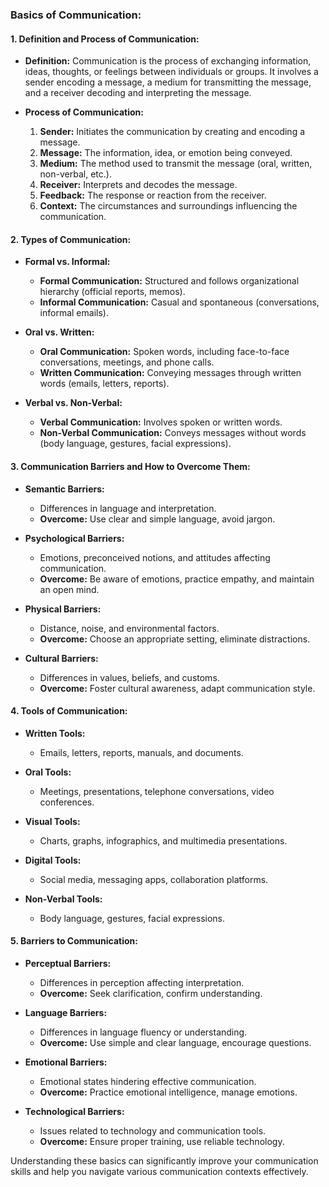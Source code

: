 ### Basics of Communication:

#### 1. Definition and Process of Communication:

- **Definition:** Communication is the process of exchanging information, ideas, thoughts, or feelings between individuals or groups. It involves a sender encoding a message, a medium for transmitting the message, and a receiver decoding and interpreting the message.

- **Process of Communication:**
  1. **Sender:** Initiates the communication by creating and encoding a message.
  2. **Message:** The information, idea, or emotion being conveyed.
  3. **Medium:** The method used to transmit the message (oral, written, non-verbal, etc.).
  4. **Receiver:** Interprets and decodes the message.
  5. **Feedback:** The response or reaction from the receiver.
  6. **Context:** The circumstances and surroundings influencing the communication.

#### 2. Types of Communication:

- **Formal vs. Informal:**
  - **Formal Communication:** Structured and follows organizational hierarchy (official reports, memos).
  - **Informal Communication:** Casual and spontaneous (conversations, informal emails).

- **Oral vs. Written:**
  - **Oral Communication:** Spoken words, including face-to-face conversations, meetings, and phone calls.
  - **Written Communication:** Conveying messages through written words (emails, letters, reports).

- **Verbal vs. Non-Verbal:**
  - **Verbal Communication:** Involves spoken or written words.
  - **Non-Verbal Communication:** Conveys messages without words (body language, gestures, facial expressions).

#### 3. Communication Barriers and How to Overcome Them:

- **Semantic Barriers:**
  - Differences in language and interpretation.
  - **Overcome:** Use clear and simple language, avoid jargon.

- **Psychological Barriers:**
  - Emotions, preconceived notions, and attitudes affecting communication.
  - **Overcome:** Be aware of emotions, practice empathy, and maintain an open mind.

- **Physical Barriers:**
  - Distance, noise, and environmental factors.
  - **Overcome:** Choose an appropriate setting, eliminate distractions.

- **Cultural Barriers:**
  - Differences in values, beliefs, and customs.
  - **Overcome:** Foster cultural awareness, adapt communication style.

#### 4. Tools of Communication:

- **Written Tools:**
  - Emails, letters, reports, manuals, and documents.

- **Oral Tools:**
  - Meetings, presentations, telephone conversations, video conferences.

- **Visual Tools:**
  - Charts, graphs, infographics, and multimedia presentations.

- **Digital Tools:**
  - Social media, messaging apps, collaboration platforms.

- **Non-Verbal Tools:**
  - Body language, gestures, facial expressions.

#### 5. Barriers to Communication:

- **Perceptual Barriers:**
  - Differences in perception affecting interpretation.
  - **Overcome:** Seek clarification, confirm understanding.

- **Language Barriers:**
  - Differences in language fluency or understanding.
  - **Overcome:** Use simple and clear language, encourage questions.

- **Emotional Barriers:**
  - Emotional states hindering effective communication.
  - **Overcome:** Practice emotional intelligence, manage emotions.

- **Technological Barriers:**
  - Issues related to technology and communication tools.
  - **Overcome:** Ensure proper training, use reliable technology.

Understanding these basics can significantly improve your communication skills and help you navigate various communication contexts effectively.
